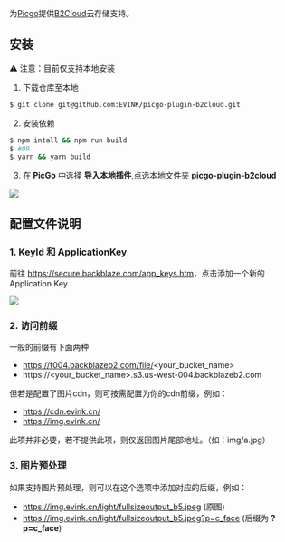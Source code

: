 为[Picgo](https://github.com/Molunerfinn/PicGo)提供[B2Cloud](https://backblaze.com)云存储支持。

## 安装

⚠️ 注意：目前仅支持本地安装

1. 下载仓库至本地

```sh
$ git clone git@github.com:EVINK/picgo-plugin-b2cloud.git
```

2. 安装依赖

```sh
$ npm intall && npm run build
$ #OR
$ yarn && yarn build
```

3. 在 __PicGo__ 中选择 __导入本地插件__,点选本地文件夹 __picgo-plugin-b2cloud__

![](https://img.evink.cn/picgo/local-installation.webp)

## 配置文件说明

### 1. KeyId 和 ApplicationKey

前往 <https://secure.backblaze.com/app_keys.htm>，点击添加一个新的Application Key


![](https://img.evink.cn/picgo/b2cloud-appkey.webp)

### 2. 访问前缀

一般的前缀有下面两种

* https://f004.backblazeb2.com/file/<your_bucket_name>
* https://<your_bucket_name>.s3.us-west-004.backblazeb2.com

但若是配置了图片cdn，则可按需配置为你的cdn前缀，例如：

* https://cdn.evink.cn/
* https://img.evink.cn/

此项并非必要，若不提供此项，则仅返回图片尾部地址。（如：img/a.jpg）

### 3. 图片预处理

如果支持图片预处理，则可以在这个选项中添加对应的后缀，例如：

* https://img.evink.cn/light/fullsizeoutput_b5.jpeg (原图)
* https://img.evink.cn/light/fullsizeoutput_b5.jpeg?p=c_face (后缀为 __?p=c_face__)

